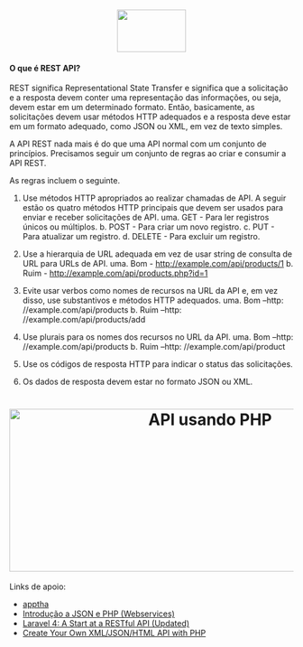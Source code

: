 <h1 align="center">
<img src="https://upload.wikimedia.org/wikipedia/commons/thumb/2/27/PHP-logo.svg/1200px-PHP-logo.svg.png" width="122" height="75">
 <br>
</h1>

#### O que é REST API?
REST significa Representational State Transfer e significa que a solicitação e a resposta devem conter uma representação das informações, ou seja, devem estar em um determinado formato. Então, basicamente, as solicitações devem usar métodos HTTP adequados e a resposta deve estar em um formato adequado, como JSON ou XML, em vez de texto simples.

A API REST nada mais é do que uma API normal com um conjunto de princípios. Precisamos seguir um conjunto de regras ao criar e consumir a API REST.

As regras incluem o seguinte.

1. Use métodos HTTP apropriados ao realizar chamadas de API. A seguir estão os quatro métodos HTTP principais que devem ser usados ​​para enviar e receber solicitações de API.
uma. GET - Para ler registros únicos ou múltiplos.
b. POST - Para criar um novo registro.
c. PUT - Para atualizar um registro.
d. DELETE - Para excluir um registro.

2. Use a hierarquia de URL adequada em vez de usar string de consulta de URL para URLs de API.
uma. Bom - http://example.com/api/products/1
b. Ruim - http://example.com/api/products.php?id=1

3. Evite usar verbos como nomes de recursos na URL da API e, em vez disso, use substantivos e métodos HTTP adequados.
uma. Bom –http: //example.com/api/products
b. Ruim –http: //example.com/api/products/add

4. Use plurais para os nomes dos recursos no URL da API.
uma. Bom –http: //example.com/api/products
b. Ruim –http: //example.com/api/product

5. Use os códigos de resposta HTTP para indicar o status das solicitações.
6. Os dados de resposta devem estar no formato JSON ou XML.

<h1 align="center">
<img width="696" height="288" src="https://apptha-blog.s3.amazonaws.com/blog/wp-content/uploads/2015/11/API-Using-PHP.jpg" class="attachment-post-thumbnail wp-post-image" alt="API usando PHP" title="API usando PHP">
</h1>

Links de apoio:
- [apptha](https://www.apptha.com/blog/how-to-build-a-rest-api-using-php/)
- [Introdução a JSON e PHP (Webservices)](http://blog.thiagobelem.net/introducao-a-json-e-php-webservices)
- [Laravel 4: A Start at a RESTful API (Updated)](https://code.tutsplus.com/tutorials/laravel-4-a-start-at-a-restful-api-updated--net-29785)
- [Create Your Own XML/JSON/HTML API with PHP](https://dzone.com/articles/create-your-own-xmljsonhtml)
